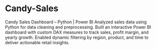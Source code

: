 # Candy-Sales
 Candy Sales Dashboard – Python | Power BI Analyzed sales data using Python for data cleaning and preprocessing. Built an interactive Power BI dashboard with custom DAX measures to track sales, profit margin, and yearly growth. Enabled dynamic filtering by region, product, and time to deliver actionable retail insights.
